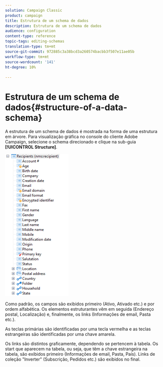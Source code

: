 ```yaml
---
solution: Campaign Classic
product: campaign
title: Estrutura de um schema de dados
description: Estrutura de um schema de dados
audience: configuration
content-type: reference
topic-tags: editing-schemas
translation-type: tm+mt
source-git-commit: 972885c3a38bcd3a260574bacbb3f507e11ae05b
workflow-type: tm+mt
source-wordcount: '141'
ht-degree: 10%

---
```



# Estrutura de um schema de dados{#structure-of-a-data-schema}

A estrutura de um schema de dados é mostrada na forma de uma estrutura em árvore. Para visualização gráfica no console do cliente Adobe Campaign, selecione o schema direcionado e clique na sub-guia **[!UICONTROL Structure]**.

![](assets/d_ncs_integration_schema_arbo.png)

Como padrão, os campos são exibidos primeiro (Ativo, Ativado etc.) e por ordem alfabética. Os elementos estruturantes vêm em seguida (Endereço postal, Localização) e, finalmente, os links (Informações de email, Pasta etc.).

As teclas primárias são identificadas por uma tecla vermelha e as teclas estrangeiras são identificadas por uma chave amarela.

Os links são distintos graficamente, dependendo se pertencem à tabela. Os start que aparecem na tabela, ou seja, que têm a chave estrangeira na tabela, são exibidos primeiro (Informações de email, Pasta, País). Links de coleção &quot;Inverter&quot; (Subscrição, Pedidos etc.) são exibidos no final.

